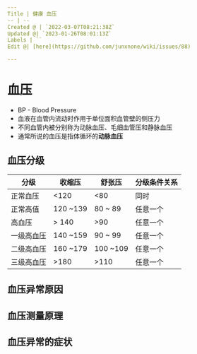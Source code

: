 ```yaml
---
Title | 健康 血压
-- | --
Created @ | `2022-03-07T08:21:38Z`
Updated @| `2023-01-26T08:01:13Z`
Labels | ``
Edit @| [here](https://github.com/junxnone/wiki/issues/88)

---
```

# 血压

- BP - Blood Pressure
- 血液在血管内流动时作用于单位面积血管壁的侧压力
- 不同血管内被分别称为动脉血压、毛细血管压和静脉血压
- 通常所说的血压是指体循环的**动脉血压**


## 血压分级

分级 | 收缩压 | 舒张压 | 分级条件关系
-- | -- | -- | --
正常血压 | <120 | <80 | 同时
正常高值 | 120 ~139 | 80 ~ 89 | 任意一个
高血压 |  > 140 | >90 | 任意一个
一级高血压 | 140 ~159 | 90 ~ 99 | 任意一个
二级高血压 | 160 ~179 | 100 ~109 | 任意一个
三级高血压  | >180 | >110 | 任意一个



## 血压异常原因



## 血压测量原理

## 血压异常的症状
